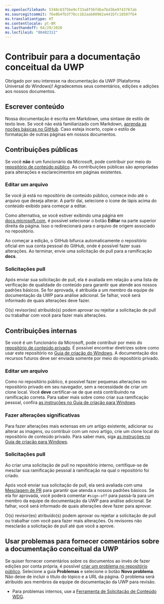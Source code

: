 ```yaml
---
ms.openlocfilehash: 5340c8375be9cf33a8f56fdba7bd36e9743767ab
ms.sourcegitcommit: 76e8b4fb3f76cc162aab80982a441bfc18507fb4
ms.translationtype: HT
ms.contentlocale: pt-BR
ms.lasthandoff: 04/29/2020
ms.locfileid: "80482312"
---
```

# <a name="contributing-to-uwp-conceptual-documentation"></a>Contribuir para a documentação conceitual da UWP

Obrigado por seu interesse na documentação da UWP (Plataforma Universal do Windows)! Agradecemos seus comentários, edições e adições aos nossos documentos.

## <a name="writing-content"></a>Escrever conteúdo

Nossa documentação é escrita em Markdown, uma sintaxe de estilo de texto leve. Se você não está familiarizado com Markdown, [aprenda as noções básicas no GitHub](https://guides.github.com/features/mastering-markdown/). Caso esteja incerto, copie o estilo de formatação de outras páginas em nossos documentos.

## <a name="public-contributions"></a>Contribuições públicas

Se você **não** é um funcionário da Microsoft, pode contribuir por meio do [repositório de conteúdo público](https://github.com/MicrosoftDocs/windows-uwp). As contribuições públicas são apropriadas para alterações e esclarecimentos em páginas existentes.

### <a name="editing-a-file"></a>Editar um arquivo

Se você já está no repositório de conteúdo público, comece indo até o arquivo que deseja alterar. A partir daí, selecione o ícone de lápis acima do conteúdo exibido para começar a editar.

Como alternativa, se você estiver exibindo uma página em [docs.microsoft.com](https://docs.microsoft.com), é possível selecionar o botão **Editar** na parte superior direita da página. Isso o redirecionará para o arquivo de origem associado no repositório.

Ao começar a edição, o GitHub bifurca automaticamente o repositório oficial em sua conta pessoal do GitHub, onde é possível fazer suas alterações. Ao terminar, envie uma solicitação de pull para a ramificação **docs**.

### <a name="pull-requests"></a>Solicitações pull

Após enviar sua solicitação de pull, ela é avaliada em relação a uma lista de verificação de qualidade do conteúdo para garantir que atende aos nossos padrões básicos. Se for aprovada, é atribuída a um membro da equipe de documentação da UWP para análise adicional. Se falhar, você será informado de quais alterações deve fazer.

O(s) revisor(es) atribuído(s) podem aprovar ou rejeitar a solicitação de pull ou trabalhar com você para fazer mais alterações.

## <a name="internal-contributions"></a>Contribuições internas

Se você é um funcionário da Microsoft, pode contribuir por meio do [repositório de conteúdo privado](https://github.com/microsoftdocs/windows-uwp-pr). É possível encontrar diretrizes sobre como usar este repositório no [Guia de criação do Windows](https://review.docs.microsoft.com/windows-authoring-guide/uwp/?branch=master). A documentação dos recursos futuros deve ser enviada somente por meio do repositório privado.

### <a name="editing-a-file"></a>Editar um arquivo

Como no repositório público, é possível fazer pequenas alterações no repositório privado em seu navegador, sem a necessidade de criar um clone local. Você **deve** certificar-se de que está contribuindo na ramificação correta. Para saber mais sobre como criar sua ramificação pessoal, confira [as instruções no Guia de criação para Windows](https://review.docs.microsoft.com/windows-authoring-guide/uwp/conceptual/branches?branch=master).

### <a name="making-substantial-changes"></a>Fazer alterações significativas

Para fazer alterações mais extensas em um artigo existente, adicionar ou alterar as imagens, ou contribuir com um novo artigo, crie um clone local do repositório de conteúdo privado. Para saber mais, siga [as instruções no Guia de criação para Windows](https://review.docs.microsoft.com/windows-authoring-guide/uwp/conceptual/).

### <a name="pull-requests"></a>Solicitações pull

Ao criar uma solicitação de pull no repositório interno, certifique-se de mesclar sua ramificação pessoal à ramificação na qual o repositório foi criado.

Após você enviar sua solicitação de pull, ela será avaliada com uma [Mesclagem de PR](https://review.docs.microsoft.com/help/contribute/prmerger-overview?branch=master) para garantir que atenda a nossos padrões básicos. Se ela for aprovada, você poderá comentar `#sign-off` para passá-la para um membro da equipe de documentação da UWP para análise adicional. Se falhar, você será informado de quais alterações deve fazer para aprovar.

O(s) revisor(es) atribuído(s) podem aprovar ou rejeitar a solicitação de pull ou trabalhar com você para fazer mais alterações. Os revisores não mesclarão a solicitação de pull até que você a aprove.

## <a name="using-issues-to-provide-feedback-on-uwp-conceptual-documentation"></a>Usar problemas para fornecer comentários sobre a documentação conceitual da UWP

Se quiser fornecer comentários sobre os documentos ao invés de fazer edições por conta própria, é possível [criar um problema no repositório público](https://github.com/MicrosoftDocs/windows-uwp/issues). Selecione a guia **Problemas** e selecione o botão **Novo problema**. Não deixe de incluir o título do tópico e a URL da página. O problema será atribuído aos membros da equipe de documentação da UWP para revisão.

* Para problemas internos, use a [Ferramenta de Solicitação de Conteúdo WDG](http://sesuw2-iis02a/WSCPubRequest/WindowsContentRequestTool.aspx).

